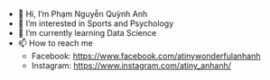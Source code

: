 - 👋 Hi, I’m Phạm Nguyễn Quỳnh Anh
- 👀 I’m interested in Sports and Psychology
- 🌱 I’m currently learning Data Science
- 📫 How to reach me
  + Facebook: https://www.facebook.com/atinywonderfulanhanh
  + Instagram: https://www.instagram.com/atiny_anhanh/

<!---
atinyanhanh/atinyanhanh is a ✨ special ✨ repository because its `README.md` (this file) appears on your GitHub profile.
You can click the Preview link to take a look at your changes.
--->
